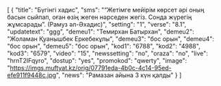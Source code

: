 [
  {
    "title": "Бүгінгі хадис",
    "sms": "“Жетімге мейірім көрсет әрі оның басын сыйпап, оған өзің жеген нәрседен жегіз. Сонда жүрегің жұмсарады”. (Рамуз әл-Әхадис)",
    "setting": "1",
    "verse": "8.1",
    "updatetext": "ggg",
    "demeu1": "Темирхан Батырхан",
    "demeu2": "Жоламан Қуанышбек Еркебекұлы",
    "demeu3": "бос орын",
    "demeu4": "бос орын",
    "demeu5": "бос орын",
    "kod1": "6788",
    "kod2": "4988",
    "kod3": "6579",
    "video": "15",
    "newssetting": "no",
    "oraza": "no",
    "live": "hrnT2IFqyro",
    "dostup": "yes",
    "promokod": "qwerty",
    "image": "https://imgs.muftyat.kz/orig/07791eda-4b0c-4c14-95ed-efe911f9448c.jpg",
    "news": "Рамазан айына 3 күн қалды"
  }
]
